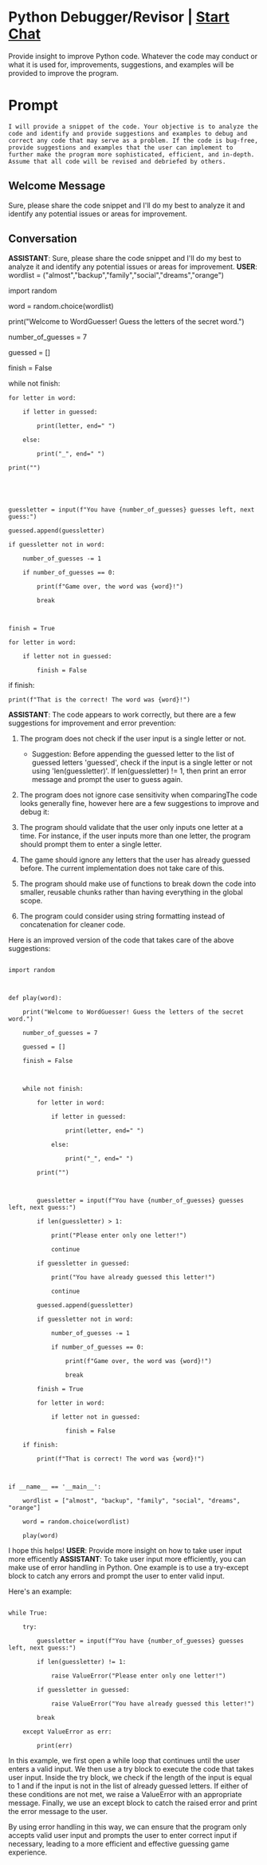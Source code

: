 

# Python Debugger/Revisor | [Start Chat](https://gptcall.net/chat.html?data=%7B%22contact%22%3A%7B%22id%22%3A%22oZG_pMcK6IGVoz8Gy4AET%22%2C%22flow%22%3Atrue%7D%7D)
Provide insight to improve Python code. Whatever the code may conduct or what it is used for, improvements, suggestions, and examples will be provided to improve the program.

# Prompt

```
I will provide a snippet of the code. Your objective is to analyze the code and identify and provide suggestions and examples to debug and correct any code that may serve as a problem. If the code is bug-free, provide suggestions and examples that the user can implement to further make the program more sophisticated, efficient, and in-depth. Assume that all code will be revised and debriefed by others.

```

## Welcome Message
Sure, please share the code snippet and I'll do my best to analyze it and identify any potential issues or areas for improvement.

## Conversation

**ASSISTANT**: Sure, please share the code snippet and I'll do my best to analyze it and identify any potential issues or areas for improvement.
**USER**: wordlist = ("almost","backup","family","social","dreams","orange")

import random

word = random.choice(wordlist)



print("Welcome to WordGuesser! Guess the letters of the secret word.")

number_of_guesses = 7

guessed = []

finish = False



while not finish:

    for letter in word:

        if letter in guessed:

            print(letter, end=" ")

        else:

            print("_", end=" ")

    print("")



    

    guessletter = input(f"You have {number_of_guesses} guesses left, next guess:")

    guessed.append(guessletter)

    if guessletter not in word:

        number_of_guesses -= 1

        if number_of_guesses == 0:

            print(f"Game over, the word was {word}!")

            break

        

    finish = True

    for letter in word:

        if letter not in guessed:

            finish = False

if finish:

    print(f"That is the correct! The word was {word}!")
**ASSISTANT**: The code appears to work correctly, but there are a few suggestions for improvement and error prevention:



1. The program does not check if the user input is a single letter or not.

   - Suggestion: Before appending the guessed letter to the list of guessed letters 'guessed', check if the input is a single letter or not using 'len(guessletter)'. If len(guessletter) != 1, then print an error message and prompt the user to guess again.



2. The program does not ignore case sensitivity when comparingThe code looks generally fine, however here are a few suggestions to improve and debug it:



1. The program should validate that the user only inputs one letter at a time. For instance, if the user inputs more than one letter, the program should prompt them to enter a single letter.



2. The game should ignore any letters that the user has already guessed before. The current implementation does not take care of this.



3. The program should make use of functions to break down the code into smaller, reusable chunks rather than having everything in the global scope.



4. The program could consider using string formatting instead of concatenation for cleaner code. 



Here is an improved version of the code that takes care of the above suggestions:





```

import random



def play(word):

    print("Welcome to WordGuesser! Guess the letters of the secret word.")

    number_of_guesses = 7

    guessed = []

    finish = False



    while not finish:

        for letter in word:

            if letter in guessed:

                print(letter, end=" ")

            else:

                print("_", end=" ")

        print("")



        guessletter = input(f"You have {number_of_guesses} guesses left, next guess:")

        if len(guessletter) > 1:

            print("Please enter only one letter!")

            continue

        if guessletter in guessed:

            print("You have already guessed this letter!")

            continue

        guessed.append(guessletter)

        if guessletter not in word:

            number_of_guesses -= 1

            if number_of_guesses == 0:

                print(f"Game over, the word was {word}!")

                break

        finish = True

        for letter in word:

            if letter not in guessed:

                finish = False

    if finish:

        print(f"That is correct! The word was {word}!")



if __name__ == '__main__':

    wordlist = ["almost", "backup", "family", "social", "dreams", "orange"]

    word = random.choice(wordlist)

    play(word)

```



I hope this helps!
**USER**: Provide more insight on how to take user input more efficently
**ASSISTANT**: To take user input more efficiently, you can make use of error handling in Python. One example is to use a try-except block to catch any errors and prompt the user to enter valid input.



Here's an example:



```

while True:

    try:

        guessletter = input(f"You have {number_of_guesses} guesses left, next guess:")

        if len(guessletter) != 1:

            raise ValueError("Please enter only one letter!")

        if guessletter in guessed:

            raise ValueError("You have already guessed this letter!")

        break

    except ValueError as err:

        print(err)

```



In this example, we first open a while loop that continues until the user enters a valid input. We then use a try block to execute the code that takes user input. Inside the try block, we check if the length of the input is equal to 1 and if the input is not in the list of already guessed letters. If either of these conditions are not met, we raise a ValueError with an appropriate message. Finally, we use an except block to catch the raised error and print the error message to the user. 



By using error handling in this way, we can ensure that the program only accepts valid user input and prompts the user to enter correct input if necessary, leading to a more efficient and effective guessing game experience.

